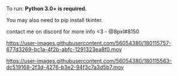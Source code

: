 To run: **Python 3.0+ is required.**

You may also need to pip install tkinter.


contact me on discord for more info <3  - @8pxl#8150

https://user-images.githubusercontent.com/56054380/180115757-677d3269-bc1a-4f2b-abfc-1291323ea8f0.mov

https://user-images.githubusercontent.com/56054380/180115563-dc519168-2f3d-4276-b3e2-94f3c7a3d5b7.mov

